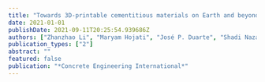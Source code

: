 ```yaml
---
title: "Towards 3D-printable cementitious materials on Earth and beyond"
date: 2021-01-01
publishDate: 2021-09-11T20:25:54.939686Z
authors: ["Zhanzhao Li", "Maryam Hojati", "José P. Duarte", "Shadi Nazarian", "Sven G. Bilén", "Ali M. Memari", "Aleksandra Radlińska"]
publication_types: ["2"]
abstract: ""
featured: false
publication: "*Concrete Engineering International*"
---
```


